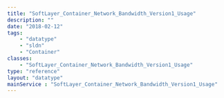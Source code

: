 ```yaml
---
title: "SoftLayer_Container_Network_Bandwidth_Version1_Usage"
description: ""
date: "2018-02-12"
tags:
    - "datatype"
    - "sldn"
    - "Container"
classes:
    - "SoftLayer_Container_Network_Bandwidth_Version1_Usage"
type: "reference"
layout: "datatype"
mainService : "SoftLayer_Container_Network_Bandwidth_Version1_Usage"
---
```


